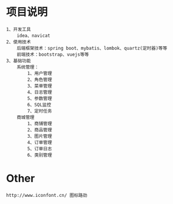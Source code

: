 # 项目说明
    1、开发工具
        idea、navicat
    2、使用技术
        后端框架技术：spring boot、mybatis、lombok、quartz(定时器)等等
        前端技术：bootstrap、vuejs等等
    3、基础功能
        系统管理：
            1、用户管理
            2、角色管理
            3、菜单管理
            4、日志管理  
            5、参数管理
            6、SQL监控
            7、定时任务
        商城管理
            1、商铺管理
            2、商品管理
            3、图片管理
            4、订单管理
            5、订单日志
            6、类别管理
# Other
    http://www.iconfont.cn/ 图标路劲